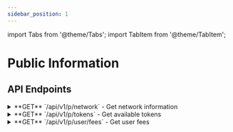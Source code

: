 ```yaml
---
sidebar_position: 1
---
```


import Tabs from '@theme/Tabs';
import TabItem from '@theme/TabItem';

# Public Information

## API Endpoints

<div className="api-endpoints-grid">

<details className="api-endpoint">
<summary className="api-endpoint-header">
  <span className="api-method-get">**GET**</span> `/api/v1/p/network` - Get network information
</summary>

**Code Example:**
<Tabs>
<TabItem value="http" label="HTTP" default>

```bash
curl -X GET /api/v1/p/network?chainId=1
```

</TabItem>
<TabItem value="python" label="Python">

```python
import requests

url = "https://mainnet.app.ethgas.com/api/v1/p/network"

params = {
    'chainId': 1
}

headers = {}

response = requests.get(url, headers=headers, params=params)

print(response.text)
```

</TabItem>
</Tabs>

**Request Parameters:**

| Parameter | Required | Type | Description |
| --- | --- | --- | --- |
| chainId | YES | integer | Chain ID |

**Response Body:**

| Name | Type | Description |
| --- | --- | --- |
| network | object | Block chain details |
| └ networkId | integer | Unique ID for the blockchain network assigned by ETHGas, assigned by ETHGas:Currently only Ethereum (Chain ID 1) is supported. |
| └ chainId | integer | Unique ID for the chain:Currently only Ethereum (Chain ID 1) is supported. |
| └ name | string | Name of the blockchain network (e.g. Ethereum) |
| └ enable | boolean | Whether this chain is enabled within ETHGas:This should always return true. |
| └ visible | boolean | Whether this chain is visible on ETHGas:This should always return true. |

</details>

<details className="api-endpoint">
<summary className="api-endpoint-header">
  <span className="api-method-get">**GET**</span> `/api/v1/p/tokens` - Get available tokens
</summary>

**Code Example:**
<Tabs>
<TabItem value="http" label="HTTP" default>

```bash
curl -X GET /api/v1/p/tokens
```

</TabItem>
<TabItem value="python" label="Python">

```python
import requests

url = "https://mainnet.app.ethgas.com/api/v1/p/tokens"

headers = {}

response = requests.get(url, headers=headers)

print(response.text)
```

</TabItem>
</Tabs>

**Response Body:**

| Name | Type | Description |
| --- | --- | --- |
| tokens | object[] | List of token objects |
| └ tokenId | integer | ETHGas Token IDSee Token IDs section for list of Token IDs |
| └ code | string | Token codeSee Token IDs section for list of token codes |
| └ name | string | Token codeSee Token IDs section for list of token names |
| └ tokenAddress | string | Token chain address |
| └ decimals | integer | Number of decimal precision for this token |
| └ withdrawFee | string | Withdrawal fee (in number of tokens) |
| └ price | string | Latest token price |

</details>

<details className="api-endpoint">
<summary className="api-endpoint-header">
  <span className="api-method-get">**GET**</span> `/api/v1/p/user/fees` - Get user fees
</summary>

**Code Example:**
<Tabs>
<TabItem value="http" label="HTTP" default>

```bash
curl -X GET /api/v1/p/user/fees
```

</TabItem>
<TabItem value="python" label="Python">

```python
import requests

url = "https://mainnet.app.ethgas.com/api/v1/p/user/fees"

headers = {}

response = requests.get(url, headers=headers)

print(response.text)
```

</TabItem>
</Tabs>

**Response Body:**

| Name | Type | Description |
| --- | --- | --- |
| buyFeeRate | BigDecimal | Percentage fees charged for buy transaction |
| primarySellFeeRate | BigDecimal | Percentage fees charged for first time sell transaction |
| secondarySellFeeRate | BigDecimal | Percentage fees charged for subsequent sell transaction |

</details>

</div>